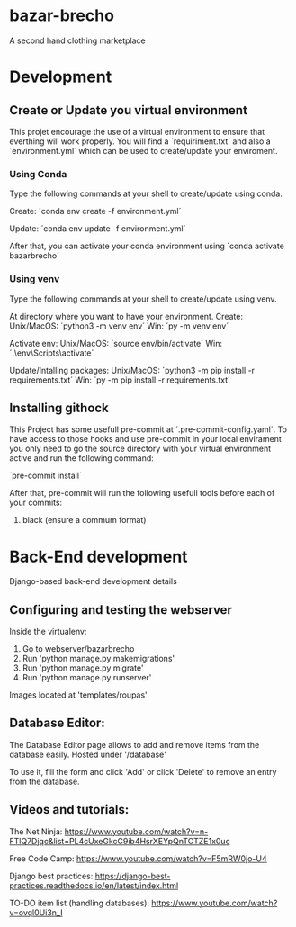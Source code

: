# bazar-brecho
A second hand clothing marketplace

# Development

## Create or Update you virtual environment
This projet encourage the use of a virtual environment to ensure that everthing
will work properly. You will find a ´requiriment.txt´ and also a ´environment.yml´ 
which can be used to create/update your enviroment.

### Using Conda
Type the following commands at your shell to create/update using conda.

Create: 
´conda env create -f environment.yml´

Update:
´conda env update -f environment.yml´

After that, you can activate your conda environment using ´conda activate bazarbrecho´

### Using venv
Type the following commands at your shell to create/update using venv.

At directory where you want to have your environment.
Create:
Unix/MacOS: ´python3 -m venv env´ Win: ´py -m venv env´

Activate env:
Unix/MacOS: ´source env/bin/activate´ Win: ´.\env\Scripts\activate´

Update/Intalling packages:
Unix/MacOS: ´python3 -m pip install -r requirements.txt´ Win: ´py -m pip install -r requirements.txt´

## Installing githock
This Project has some usefull pre-commit at ´.pre-commit-config.yaml´. To have access to those hooks and use pre-commit in your local envirament you only need to go the source directory with your virtual environment active and run the following command: 

´pre-commit install´

After that, pre-commit will run the following usefull tools before each of your commits:

1. black (ensure a commum format)

# Back-End development
Django-based back-end development details

## Configuring and testing the webserver

Inside the virtualenv:
1. Go to webserver/bazarbrecho
2. Run 'python manage.py makemigrations'
3. Run 'python manage.py migrate'
4. Run 'python manage.py runserver'

Images located at 'templates/roupas'

## Database Editor:

The Database Editor page allows to add and remove items from the database easily. Hosted under '/database'

To use it, fill the form and click 'Add' or click 'Delete' to remove an entry from the database.

## Videos and tutorials:

The Net Ninja:
https://www.youtube.com/watch?v=n-FTlQ7Djqc&list=PL4cUxeGkcC9ib4HsrXEYpQnTOTZE1x0uc

Free Code Camp:
https://www.youtube.com/watch?v=F5mRW0jo-U4

Django best practices:
https://django-best-practices.readthedocs.io/en/latest/index.html

TO-DO item list (handling databases):
https://www.youtube.com/watch?v=ovql0Ui3n_I
